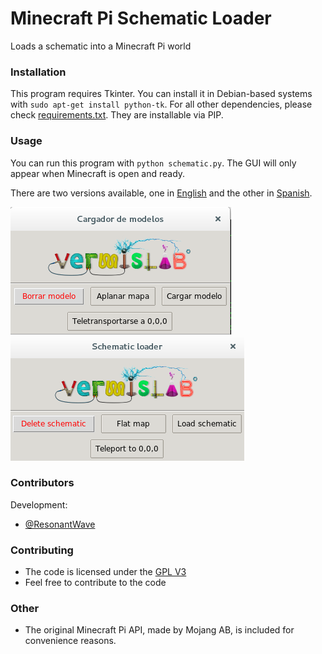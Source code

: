 # Minecraft Pi Schematic Loader
Loads a schematic into a Minecraft Pi world

### Installation

This program requires Tkinter. You can install it in Debian-based systems with `sudo apt-get install python-tk`. For all other dependencies, please check [requirements.txt](requirements.txt). They are installable via PIP.


### Usage

You can run this program with `python schematic.py`. The GUI will only appear when Minecraft is open and ready.

There are two versions available, one in [English](schematic_en.py) and the other in [Spanish](schematic_es.py).

![GUI](gui_es.png) ![GUI](gui_en.png)



### Contributors

Development:
 *  [@ResonantWave](https://github.com/ResonantWave)


### Contributing

* The code is licensed under the [GPL V3](LICENSE)
* Feel free to contribute to the code


### Other

 * The original Minecraft Pi API, made by Mojang AB, is included for convenience reasons. 

